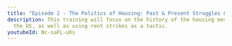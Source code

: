 ```yaml
---
title: "Episode 2 - The Politics of Housing: Past & Present Struggles & Victories"
description: This training will focus on the history of the housing movement in
  the US, as well as using rent strikes as a tactic.
youtubeId: Nc-saFL-uKs
---
```

